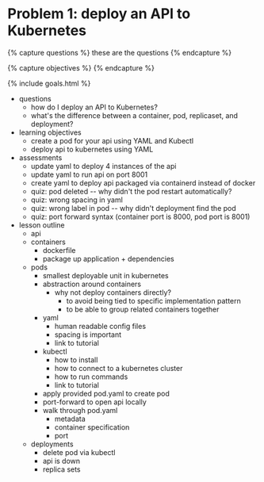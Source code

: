 # Problem 1: deploy an API to Kubernetes

{% capture questions %}
these are the questions
{% endcapture %}

{% capture objectives %}
{% endcapture %}

{% include goals.html %}

- questions 
    - how do I deploy an API to Kubernetes? 
    - what's the difference between a container, pod, replicaset, and deployment? 
- learning objectives
    - create a pod for your api using YAML and Kubectl 
    - deploy api to kubernetes using YAML 
- assessments
    - update yaml to deploy 4 instances of the api 
    - update yaml to run api on port 8001 
    - create yaml to deploy api packaged via containerd instead of docker 
    - quiz: pod deleted -- why didn't the pod restart automatically? 
    - quiz: wrong spacing in yaml 
    - quiz: wrong label in pod -- why didn't deployment find the pod 
    - quiz: port forward syntax (container port is 8000, pod port is 8001)
- lesson outline
    - api 
    - containers 
        - dockerfile 
        - package up application + dependencies 
    - pods 
        - smallest deployable unit in kubernetes 
        - abstraction around containers 
            - why not deploy containers directly? 
                - to avoid being tied to specific implementation pattern 
                - to be able to group related containers together 
        - yaml
            - human readable config files 
            - spacing is important
            - link to tutorial  
        - kubectl 
            - how to install 
            - how to connect to a kubernetes cluster 
            - how to run commands 
            - link to tutorial 
        - apply provided pod.yaml to create pod 
        - port-forward to open api locally
        - walk through pod.yaml 
            - metadata 
            - container specification 
            - port 
    - deployments
        - delete pod via kubectl 
        - api is down 
        - replica sets 
